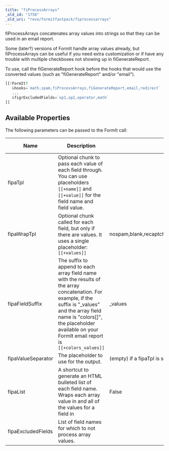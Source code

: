 ```yaml
---
title: "fiProcessArrays"
_old_id: "1758"
_old_uri: "revo/formitfastpack/fiprocessarrays"
---
```


fiProcessArrays concatenates array values into strings so that they can be used in an email report.

 Some (later?) versions of FormIt handle array values already, but fiProcessArrays can be useful if you need extra customization or if have any trouble with multiple checkboxes not showing up in fiGenerateReport.

To use, call the fiGenerateReport hook before the hooks that would use the converted values (such as "fiGenerateReport" and/or "email").

 ``` php
[[!FormIt?
    &hooks=`math,spam,fiProcessArrays,fiGenerateReport,email,redirect`
    ...
    &figrExcludedFields=`op1,op2,operator,math`
]]
```

## Available Properties

 The following parameters can be passed to the FormIt call:

 | Name               | Description                                                                                                                                                                                                                                                 | Default Value                                                       | Version Added |
 | ------------------ | ----------------------------------------------------------------------------------------------------------------------------------------------------------------------------------------------------------------------------------------------------------- | ------------------------------------------------------------------- | ------------- |
 | fipaTpl            | Optional chunk to pass each value of each field through. You can use placeholders `[[+name]]` and `[[+value]]` for the field name and field value.                                                                                                          |                                                                     | 1.1.1         |
 | fipaWrapTpl        | Optional chunk called for each field, but only if there are values. It uses a single placeholder: `[[+values]]`                                                                                                                                             | nospam,blank,recaptcha\_challenge\_field,recaptcha\_response\_field | 1.1.1         |
 | fipaFieldSuffix    | The suffix to append to each array field name with the results of the array concatenation. For example, if the suffix is "\_values" and the array field name is "colors\[\]", the placeholder available on your FormIt email report is `[[+colors_values]]` | \_values                                                            |               |
 | fipaValueSeparator | The placeholder to use for the output.                                                                                                                                                                                                                      | (empty) if a fipaTpl is set, otherwise ',' (comma)                  | 1.1.1         |
 | fipaList           | A shortcut to generate an HTML bulleted list of each field name. Wraps each array value in and all of the values for a field in                                                                                                                             | False                                                               |               |
 | fipaExcludedFields | List of field names for which to not process array values.                                                                                                                                                                                                  |                                                                     |               |
